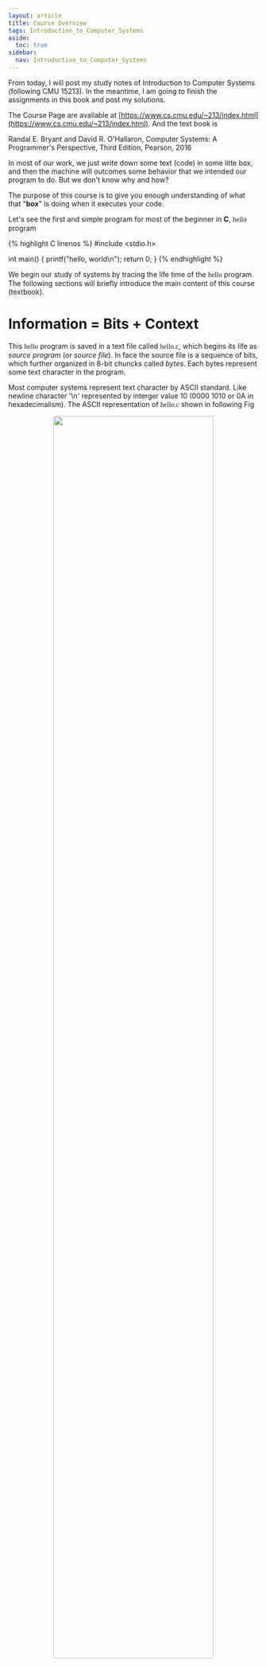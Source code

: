 ```yaml
---
layout: article
title: Course Overview
tags: Introduction_to_Computer_Systems
aside:
  toc: true
sidebar:
  nav: Introduction_to_Computer_Systems
---
```


From today, I will post my study notes of Introduction to Computer Systems (following CMU 15213). In the meantime, I am going to finish the assignments in this book and post my solutions.

<!--more-->

The Course Page are available at [https://www.cs.cmu.edu/~213/index.html](https://www.cs.cmu.edu/~213/index.html). And the text book is 	

Randal E. Bryant and David R. O'Hallaron,
Computer Systems: A Programmer's Perspective, Third Edition, Pearson, 2016

In most of our work, we just write down some text (code) in some litte box, and then the machine will outcomes some behavior that we intended our program to do. But we don't know why and how?

The purpose of this course is to give you enough  understanding of what that "<b>box</b>" is doing when it executes your code.

Let's see the first and simple program for most of the beginner in <b>C</b>, <font face="monaco">hello</font> program

{% highlight C linenos %}
#include <stdio.h>

int main()
{
    printf("hello, world\n");
    return 0;
}
{% endhighlight %}

We begin our study of systems by tracing the life time of the <font face="monaco">hello</font> program. The following sections will briefly introduce the main content of this course (textbook).

# Information = Bits + Context

This <font face="monaco">hello</font> program is saved in a text file called <font face="monaco">hello.c</font>, which begins its life as <i>source program</i> (or <i>source file</i>). In face the source file is a sequence of bits, which further organized in 8-bit chuncks called <i>bytes</i>. Each bytes represent some text character in the program. 

Most computer systems represent text character by ASCII standard. Like newline character '\\n' represented by interger value 10 (0000 1010 or 0A in hexadecimalism). The ASCII representation of <font face="monaco">hello.c</font> shown in following Fig 

<p align="center">
    <img src="/post_image/Introduction_to_Computer_Systems/ASCII_hello.PNG" width="80%">
</p>

__The ASCII text representation of <font face="monaco">hello.c</font>.[^1]__

This example can illustrates a <b>fundamental idea</b> of computer systems: 

1. All information stored in memory is represented as a bunch of bits. 

2. The only thing that distinguishes different data objects is the context in which
we view them.

# Translate source file to machine

The <font face="monaco">hello</font> program as a high-level C program can be read and understood by human beings, but not by machine. Therefore, the individual C statements must be translated by other programs into a sequence of low-level <i>machine-language</i> instructions. These instructions are then packaged in a form called <i>executable object program</i> and stored as a  binary disk file. Object programs are also referred to as <i>executable object files</i>.

On a Unix system, the translation from source file to object file is performed by a <i>compiler driver</i>:

{% highlight shell linenos %}
linux> gcc -o hello hello.c
{% endhighlight %}

By this command, the <b>GCC</b> compiler driver will read the source file <font face="monaco">hello.c</font> and translates it into an execuatable object file <font face="monaco">hello</font>. The translation contains four phases shown below. The programs that perform the four phases (<i><b>preprocessor</b></i>, <i><b>compiler</b></i>, <i><b>assembler</b></i>, and <i><b>linker</b></i> are known collectively as the <i>compilation system</i>.

<p align="center">
    <img src="/post_image/Introduction_to_Computer_Systems/compilation_system.PNG" width="80%">
</p>

__Compilation system[^1].__

1. <font color=red><b>Preprocessing phase.</b></font> The preprocessor (cpp) modifies the original C program according to Hash symbol '#'. Like '#include \<stdio.h\>', that tells the preprocessor copy all the contents of header file <font face='monaco'>stdio.h</font> and paste it in the source file <font face='monaco'>hello.c</font>. After preprocessing, we can get another C program (in fact a text file), typically with '.i' suffix. 

2. <font color=red><b>Compilation phase.</b></font> The complier (cc1) tranlates the text file <font face='monaco'>hello.i</font> into the text file <font face='monaco'>hello.s</font>, which is an <i>assembly-language program</i>. Assembly language is useful because it provides a common output language for different compilers for different high-level languages.

3. <font color=red><b>Assembly phase.</b></font> Next, the assembler (as) translates <font face='monaco'>hello.s</font> into machine-language instructions, packages them as a <i>relocatable object program</i> and stored it in the object file <font face='monaco'>hello.o</font>, which is a binary file and hard to read for us.

4. <font color=red><b>Linking phase.</b></font> 
In our source file, we will call some function, the body of which are stored in other file. Like our <font face='monaco'>hello.c</font>, we call a funtion called <font face='monaco'>printf</font>, which actually is a part of <i>standard C library</i> provided by every C compiler. And the <font face='monaco'>printf</font> function resides in a separated precompiled object file called <font face='monaco'>printf.o</font>. To implement this function, we need to merge it into our <font face='monaco'>hello.o</font> binary file. The linker (ld) is in charge of this merging. Finally,  we get <font face='monaco'>hello</font> file, which is an <b><i>executable object file</i></b> (or simply <i>executable</i>) that is ready to be loaded into memory and executed by the system.

# Preprocessor and Execute Instructions

After four phases of translation, source file <font face='monaco'>hello.c</font> have been translated into an executable object file called <font face='monaco'>hello</font>. To run it, we can type the following command

{% highlight shell linenos %}
linux> ./hello
hello, world
linux> 
{% endhighlight %}

In Unix system, <i>shell</i> is an application program, which is a command-line interpreter. We can type a command line, and shell will performs it. If the first word of the command line is not a built-in shell command, the shell will assume it as a name of an excuatable file, then load and run it. In this case, the shell loads and run <font face='monaco'>hello</font> program, and waits for it to terminate. <font face='monaco'>hello</font> program print a message 'hello, world' to the screen, then terminates. In the end, shell prints a prompt '\>', and waits for next command. 

## Hardware Organization of a System

In this section, we will introduce the hardware organization of a typical system, which's shown below. 

<p align="center">
    <img src="/post_image/Introduction_to_Computer_Systems/Hardware_Organization.PNG" width="80%">
</p>

__Hardware Organization. CPU: central processing unit, ALU: arithmetric/logic unit, PC: program counter, USB: Universal Serial Bus[^1]__

1. <font color=red><b>Buses.</b></font> 
A collection of electrical conduits called <i><b>buses</b></i> is running throughout the system. The function of Buses is carrying bytes of information back and forth between the components. Buses are typically designed to transfer fixed-size chunks of bytes known as <i><b>words</b></i>. The number of bytes in a word (the word size) is a fundamental system parameter that varies across systems. Most machines today have word sizes of either 4 bytes (32 bits) or 8 bytes (64 bits).

2. <font color=red><b>I/O Devices.</b></font>
Input/output (I/O) devices are the system's <b>connection</b> to the external world. Like our keyboard and mouse for user input, a display for user output, and a disk drive (or disk) for long-term storage of data and program. Initially, the executatble <font face='monaco'>hello</font> program resides in the disk.

    Each I/O devices is connected to the I/O bus by either a <i><b>controller</b></i> or an <i><b>adapter</b></i>. The difference between them two is the mainly of packaging.

    * <b>Controller</b> are chip in the <i>device itself</i> or on the system's <i>main printed circuit board</i> (often called <i><b>motherboard</b></i>).

    * <b>Adapter</b> is a card that plugs into a slot on the <i>motherboard</i>. 

    Anyaway, the function of each is to transfer information between an I/O device and the I/O bus.

3. <font color=red><b>Main Memory.</b></font>
The <i><b>main memory</b></i> is a <b>temporary storage device</b>. When the processor is executing the program, main memory holds both a program and the data it manipulates. Physically, main memory consists of a collection of <i><b>dynamic random access memory</b></i> (DRAM) chips. Logically, memory is organized as a linear array of bytes, each with its own <b>unique address</b> (<i><b>array index</b>)</i> starting at zero. Each machine instructions are stored in main memory. And the any kinds of variable (<font face='monaco'>int</font>, <font face='monaco'>float</font>, etc.) are stored in main memory. 

4. <font color=red><b>Processor.</b></font>
The <i><b>central processing unit</b></i> (CPU), or simply <i><b>processor</b></i>, is the engine that interprets (or <i><b>executes</b></i>) instructions stored in main memory. There's a word-size storage device (or <i><b>register</b></i>) called the <i><b>program counter</b></i> (PC) in CPU. At any point in time, the PC <b>points at</b> (contains the address of) some <b>machine-language instruction</b> in main memory.

    At any time the system is powered, the processor repeatedly executes the instruction pointed at by the PC, and updates PC to point to the next instruction. The next instruction, may or may not be contiguous in memory to the instruction that was just executed. 

    A processor appears to operate according to a very simple instruction execution
model, defined by its <i><b>instruction set architecture</b></i>. The processor reads the instruction from memory pointed at by the
program counter (PC), interprets the bits in the instruction, performs some <b>simple
operation</b> dictated by the instruction, and then updates the PC to point to the next
instruction. 

    There are only a few of these <b>simple operations</b>, and they revolve around
main memory, the <i><b>register file</b></i>, and the <i><b>arithmetic/logic unit</b></i> (ALU). 
    * The <b>register file</b> is a small storage device that consists of a collection of word-size registers, each with its own unique name.     

    * The ALU computes new data and address values. 
    
    Here are some examples of the <b>simple operations</b> that the CPU might carry out at the request of an instruction

    * <font color=red><i>Load</i>:</font> Copy a byte or a word <b>from main memory into a register</b>, overwriting the previous contents of the register. 

    * <font color=red><i>Store</i>:</font> Copy a byte or a word <b>from a register to a location in main memory</b>, overwriting the previous contents of that location.

    * <font color=red><i>Operate</i>:</font> Copy the <b>contents of two registers</b> to the ALU, perform an <b>arithmetic operation</b> on the two words, and <b>store</b> the result in <b>a register</b>, overwriting the previous contents of that register. 

    * <font color=red><i>Jump</i>:</font> Extract a word <b>from the instruction</b> itself and <b>copy</b> that word into the
<b>program counter</b> (PC), overwriting the previous value of the PC.

## Runing <font face='monaco'>hello</font> program

In this section, let's take a general and simple view of what happens when we run our <font face='monaco'>hello</font> program. 

When we type the command <font face='monaco'>./hello</font> at the keyboard, the shell program reads each character into a register and then stores it in memory, shown below

<p align="center">
    <img src="/post_image/Introduction_to_Computer_Systems/Reading_hello_command.PNG" width="80%">
</p>

__Reading the <font face='monaco'>hello</font> command from keyboard[^1].__

After we hit the <font face='monaco'>enter</font> key, the shell then loads the executable <font face='monaco'>hello</font> file by executing a squence of instructions. These instructions can copy the code and data in the <font face='monaco'>hello</font> object file from disk to main memory. The data includes the string of characters <font face="monaco">hello, world\n<font> that will eventually be printed out. 

Using a technique known as <i><b>direct memory access</b></i> (DMA), the data travel directly from disk to main memory, without passing through the processor. This step is shown in following Fig

<p align="center">
    <img src="/post_image/Introduction_to_Computer_Systems/Loading_executable_from_disk_to_memory.PNG" width="80%">
</p>

__Loading the executable from disk into main memory[^1].__

Once the code and data in the <font face="monaco">hello<font> object file are loaded into memory, the processor begins executing the machine-language instructions in the <font face="monaco">hello<font> program’s main routine. These instructions copy the bytes in the <font face="monaco">hello, world\n<font>
string from memory to the register file, and from there to the display device, where
they are displayed on the screen, shown below

<p align="center">
    <img src="/post_image/Introduction_to_Computer_Systems/Writing_string_to_display.PNG" width="60%">
</p>

__Writing the output string from memory to the display[^1].__

[^1]: [Randal E. Bryant and David R. O'Hallaron, <i>Computer Systems: A Programmer's Perspective, Third Edition</i>, Pearson, 2016](https://csapp.cs.cmu.edu/)





